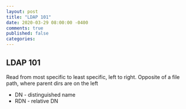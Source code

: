 ```yaml
---
layout: post
title: "LDAP 101"
date: 2020-03-29 08:00:00 -0400
comments: true
published: false
categories: 
---
```


## LDAP 101

Read from most specific to least specific, left to right. Opposite of a file path, where parent dirs are on the left

* DN - distinguished name
* RDN - relative DN